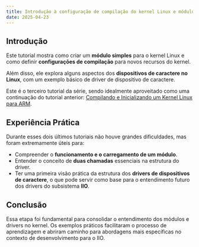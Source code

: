 ```yaml
---
title: Introdução à configuração de compilação do kernel Linux e módulos & Introdução aos drivers de dispositivos de caractere no kernel Linux
date: 2025-04-23
---
```


## Introdução

Este tutorial mostra como criar um **módulo simples** para o kernel Linux e como definir **configurações de compilação** para novos recursos do kernel.

Além disso, ele explora alguns aspectos dos **dispositivos de caractere no Linux**, com um exemplo básico de driver de dispositivo de caractere.

Este é o terceiro tutorial da série, sendo idealmente aproveitado como uma continuação do tutorial anterior: [Compilando e Inicializando um Kernel Linux para ARM](/2025/04/23/segundo-tutorial/).

## Experiência Prática

Durante esses dois últimos tutoriais não houve grandes dificuldades, mas foram extremamente úteis para:

- Compreender o **funcionamento e o carregamento de um módulo**.
- Entender o conceito de **duas chamadas** essenciais na estrutura do driver.
- Ter uma primeira visão prática da estrutura dos **drivers de dispositivos de caractere**, o que pode servir como base para o entendimento futuro dos drivers do subsistema **IIO**.

## Conclusão

Essa etapa foi fundamental para consolidar o entendimento dos módulos e drivers no kernel. Os exemplos práticos facilitaram o processo de aprendizagem e abriram caminho para abordagens mais específicas no contexto de desenvolvimento para o IIO.
